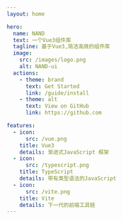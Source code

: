 ```yaml
---
layout: home

hero:
  name: NAND
  text: 一个Vue3组件库
  tagline: 基于Vue3,简洁高效的组件库
  image:
    src: /images/logo.png
    alt: NAND-ui
  actions:
    - theme: brand
      text: Get Started
      link: /guide/install
    - theme: alt
      text: View on GitHub
      link: https://github.com

features:
  - icon:
      src: /vue.png
    title: Vue3
    details: 渐进式JavaScript 框架
  - icon:
      src: /typescript.png
    title: TypeScript
    details: 带有类型语法的JavaScript
  - icon:
      src: /vite.png
    title: Vite
    details: 下一代的前端工具链
---
```

